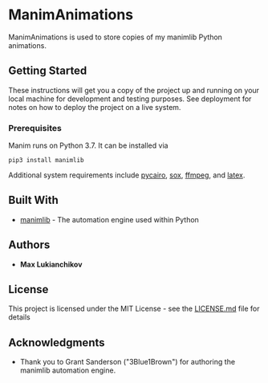 # ManimAnimations

ManimAnimations is used to store copies of my manimlib Python animations.

## Getting Started

These instructions will get you a copy of the project up and running on your local machine for development and testing purposes. See deployment for notes on how to deploy the project on a live system.

### Prerequisites

Manim runs on Python 3.7. It can be installed via

```
pip3 install manimlib
```
Additional system requirements include [pycairo](https://pypi.org/project/pycairo/), [sox](https://pypi.org/project/sox/), [ffmpeg](https://pypi.org/project/ffmpeg/), and [latex](https://pypi.org/project/latex/).

## Built With

* [manimlib](https://pypi.org/project/manimlib/) - The automation engine used within Python


## Authors

* **Max Lukianchikov**

## License

This project is licensed under the MIT License - see the [LICENSE.md](LICENSE.md) file for details

## Acknowledgments

* Thank you to Grant Sanderson ("3Blue1Brown") for authoring the manimlib automation engine.

